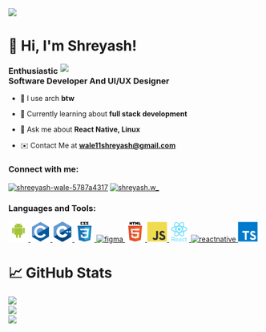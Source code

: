 <img src="https://i.pinimg.com/originals/f9/57/6f/f9576fca9fc8ef79976a1d6327bbe9ae.gif" width="800" height="auto">

# 👋 Hi, I'm Shreyash!
<img align='right' width='400' src='https://i.pinimg.com/originals/0f/b9/4d/0fb94dff52a5935e105ec497a0c010a5.gif'/>
<h3>Enthusiastic Software Developer And UI/UX Designer</h3>

- 🐧 I use arch **btw**

- 💭 Currently learning about **full stack development**

- 💬 Ask me about **React Native, Linux**

- ✉️ Contact Me at **wale11shreyash@gmail.com** <br>

<h3 align="left">Connect with me:</h3>
<p align="left">
<a href="https://linkedin.com/in/shreeyash-wale-5787a4317" target="blank"><img align="center" src="https://raw.githubusercontent.com/rahuldkjain/github-profile-readme-generator/master/src/images/icons/Social/linked-in-alt.svg" alt="shreeyash-wale-5787a4317" height="30" width="40" /></a>
<a href="https://instagram.com/shreyash.w_" target="blank"><img align="center" src="https://raw.githubusercontent.com/rahuldkjain/github-profile-readme-generator/master/src/images/icons/Social/instagram.svg" alt="shreyash.w_" height="30" width="40" /></a>
</p>

<h3 align="left">Languages and Tools:</h3>
<p align="left"> 
<a href="https://developer.android.com" target="_blank" rel="noreferrer"> <img src="https://raw.githubusercontent.com/devicons/devicon/master/icons/android/android-original-wordmark.svg" alt="android" width="40" height="40"/> </a> 
<a href="https://www.cprogramming.com/" target="_blank" rel="noreferrer"> <img src="https://raw.githubusercontent.com/devicons/devicon/master/icons/c/c-original.svg" alt="c" width="40" height="40"/> </a> 
<a href="https://www.w3schools.com/cpp/" target="_blank" rel="noreferrer"> <img src="https://raw.githubusercontent.com/devicons/devicon/master/icons/cplusplus/cplusplus-original.svg" alt="cplusplus" width="40" height="40"/> </a> 
<a href="https://www.w3schools.com/css/" target="_blank" rel="noreferrer"> <img src="https://raw.githubusercontent.com/devicons/devicon/master/icons/css3/css3-original-wordmark.svg" alt="css3" width="40" height="40"/> </a> 
<a href="https://www.figma.com/" target="_blank" rel="noreferrer"> <img src="https://www.vectorlogo.zone/logos/figma/figma-icon.svg" alt="figma" width="40" height="40"/> </a> 
<a href="https://www.w3.org/html/" target="_blank" rel="noreferrer"> <img src="https://raw.githubusercontent.com/devicons/devicon/master/icons/html5/html5-original-wordmark.svg" alt="html5" width="40" height="40"/> </a> 
<a href="https://developer.mozilla.org/en-US/docs/Web/JavaScript" target="_blank" rel="noreferrer"> <img src="https://raw.githubusercontent.com/devicons/devicon/master/icons/javascript/javascript-original.svg" alt="javascript" width="40" height="40"/> </a> 
<a href="https://reactjs.org/" target="_blank" rel="noreferrer"> <img src="https://raw.githubusercontent.com/devicons/devicon/master/icons/react/react-original-wordmark.svg" alt="react" width="40" height="40"/> </a> 
<a href="https://reactnative.dev/" target="_blank" rel="noreferrer"> <img src="https://reactnative.dev/img/header_logo.svg" alt="reactnative" width="40" height="40"/> </a> 
<a href="https://www.typescriptlang.org/" target="_blank" rel="noreferrer"> <img src="https://raw.githubusercontent.com/devicons/devicon/master/icons/typescript/typescript-original.svg" alt="typescript" width="40" height="40"/> </a> </p>

# 📈 GitHub Stats
![](https://github-readme-stats.vercel.app/api?username=WShreyash&theme=radical&hide_border=false&include_all_commits=true&count_private=true)<br/>
![](https://github-readme-streak-stats.herokuapp.com/?user=WShreyash&theme=radical&hide_border=false)<br/>
![](https://github-readme-stats.vercel.app/api/top-langs/?username=WShreyash&theme=radical&hide_border=false&include_all_commits=false&count_private=true&layout=compact)
